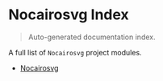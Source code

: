 # Nocairosvg Index

> Auto-generated documentation index.

A full list of `Nocairosvg` project modules.

- [Nocairosvg](nocairosvg/index.md#nocairosvg)

